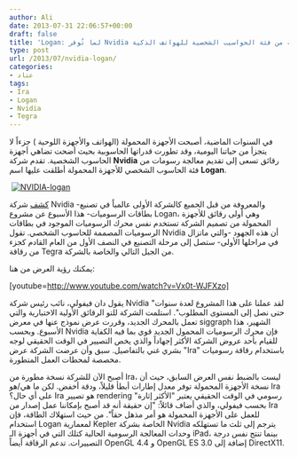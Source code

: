 ```yaml
---
author: Ali
date: 2013-07-31 22:06:57+00:00
draft: false
title: 'Logan: لما تُوفر Nvidia معالجات رسومية من فئة الحواسيب الشخصية للهواتف الذكية'
type: post
url: /2013/07/nvidia-logan/
categories:
- عتاد
tags:
- Ira
- Logan
- Nvidia
- Tegra
---
```


في السنوات الماضية، أصبحت الأجهزة المحمولة (الهواتف والأجهزة اللوحية ) جزءاً لا يتجزأ من حياتنا اليومية، وقد تطورت قدراتها الحاسوبية بحيث أضحت تضاهي أجهزة الحاسوب الشخصية. تقدم شركة **Nvidia** رقائق تسعى إلى تقديم معالجة رسومات من فئة الحاسوب الشخصي للأجهزة المحمولة أطلقت عليها اسم **Logan**.




 [![NVIDIA-logan](http://www.it-scoop.com/wp-content/uploads/2013/07/NVIDIA-logan.jpg)
](http://www.it-scoop.com/wp-content/uploads/2013/07/NVIDIA-logan.jpg)




[كشف](http://blogs.nvidia.com/blog/2013/07/24/kepler-to-mobile/) شركة Nvidia -والمعروفة من قبل الجميع كالشركة الأولى عالمياً في تصنيع بطاقات الرسوميات- هذا الأسبوع عن مشروع Logan، وهي أولى رقائق للأجهزة المحمولة من تصميم الشركة تستخدم نفس محرك الرسوميات الموجود في بطاقات الرسوميات المصممة للحاسوب الشخصي. تقول Nvidia أن هذه الجهود -والتي ماتزال في مراحلها الأولى- ستصل إلى مرحلة التصنيع في النصف الأول من العام القادم كجزء من رقاقة Tegra من الجيل التالي والخاصة بالشركة.




يمكنك رؤية العرض من هنا:




<!-- more -->




[youtube=http://www.youtube.com/watch?v=Vx0t-WJFXzo]




يقول دان فيفولي، نائب رئيس شركة Nvidia "لقد عملنا على هذا المشروع لعدة سنوات حتى نصل إلى المستوى المطلوب". استلمت الشركة للتو الرقائق الأولية الاختبارية والتي تعمل بالمحرك الجديد، وقررت عرض نموذج عنها في معرض siggraph الشهير، هذا الأسبوع. وبحسب Nvidia فإن محرك الرسوميات المحمول الجديد قوي بما فيه الكفاية للقيام بأحد عروض الشركة الأكثر إجهاداً والذي يخص التصيير في الوقت الحقيقي لوجه بشري غني بالتفاصيل. سبق وأن عرضت الشركة عرض "Ira" باستخدام رقاقة رسوميات مخصصة لمحطات العمل المتطورة.




أصبح الآن للشركة نسخة مطورة من Ira، ليست بالضبط نفس العرض السابق، حيث أن نسخة الأجهزة المحمولة توفر معدل إطارات أبطأ قليلاً، ودقة أخفض. لكن ما هي/هو Ira على أي حال؟ Ira هو تصيير rendering رسومي في الوقت الحقيقي يعتبر "الأكثر إثارة" بحسب فيفولي، والذي أضاف قائلاً: "إن حقيقة أنه قد أصبح بإمكاننا عمل إصدار من Ira للعمل على الأجهزة المحمولة هو أمر مذهل حقاً". من حيث استهلاك الطاقة، فإن استخدام Logan لمعمارية Kepler الخاصة بشركة Nvidia يترجم إلى ثلث ما تستهلكه وحدات المعالجة الرسومية الحالية كتلك التي في أجهزة الـ iPad، بينما تنتج نفس درجة التصييرات. تدعم الرقاقة أيضاً OpenGL 4.4 و OpenGL ES 3.0 إضافة إلى DirectX11.
